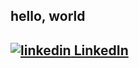 ##                             hello, world 

<h2>
<a href = "https://www.linkedin.com/in/abhimanyu-karki-957a791b0/">
<img src="https://i.stack.imgur.com/gVE0j.png" alt="linkedin"> LinkedIn
</a></h2>


